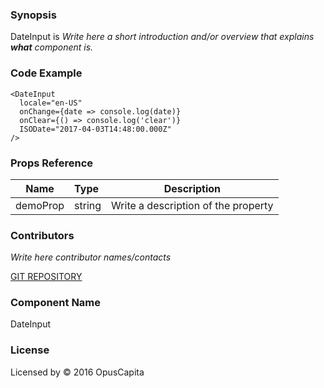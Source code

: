 ### Synopsis

DateInput is 
*Write here a short introduction and/or overview that explains **what** component is.*

### Code Example

```
<DateInput
  locale="en-US"
  onChange={date => console.log(date)}
  onClear={() => console.log('clear')}
  ISODate="2017-04-03T14:48:00.000Z"
/>
```

### Props Reference

| Name                          | Type                  | Description                                                |
| ------------------------------|:----------------------| -----------------------------------------------------------|
| demoProp | string | Write a description of the property |

### Contributors
*Write here contributor names/contacts*

[GIT REPOSITORY](http://buildserver.jcatalog.com/gitweb/?p=js-react-application-generator.git)

### Component Name

DateInput

### License

Licensed by © 2016 OpusCapita

